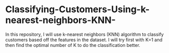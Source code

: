 # Classifying-Customers-Using-k-nearest-neighbors-KNN-
In this repository, I will use k-nearest neighbors (KNN) algorithm to classify customers based off the features in the dataset. I will try first with K=1 and then find the optimal number of K to do the classification better.
